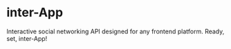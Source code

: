 # inter-App
Interactive social networking API designed for any frontend platform. Ready, set, inter-App!
